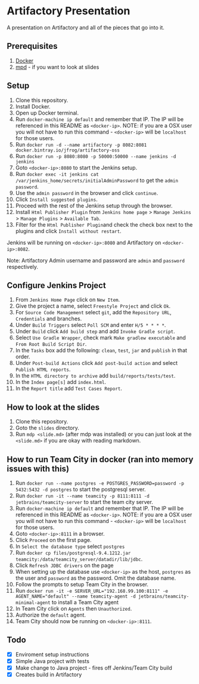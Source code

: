 # Artifactory Presentation
A presentation on Artifactory and all of the pieces that go into it.

## Prerequisites
1. [Docker](https://docs.docker.com/engine/installation)
2. [mpd](https://github.com/visit1985/mdp) - if you want to look at slides

## Setup
1. Clone this repository.
2. Install Docker.
3. Open up Docker terminal.
4. Run `docker-machine ip default` and remember that IP. The IP will be referenced in this README as `<docker-ip>`. NOTE: if you are a OSX user you will not have to run this command - `<docker-ip>` will be `localhost` for those users.
5. Run `docker run -d --name artifactory -p 8082:8081 docker.bintray.io/jfrog/artifactory-oss`
5. Run `docker run -p 8080:8080 -p 50000:50000 --name jenkins -d jenkins`
6. Goto `<docker-ip>:8080` to start the Jenkins setup.
7. Run `docker exec -it jenkins cat /var/jenkins_home/secrets/initialAdminPassword` to get the `admin password`.
8. Use the `admin password` in the browser and click `continue`.
9. Click `Install suggested plugins`.
10. Proceed with the rest of the Jenkins setup through the browser.
11. Install `Html Publisher Plugin` from `Jenkins home page` > `Manage Jenkins` > `Manage Plugins` > `Available Tab`.
12. Filter for the `Html Publisher Plugin`and check the check box next to the plugins and click `Install without restart`.

Jenkins will be running on `<docker-ip>:8080` and Artifactory on `<docker-ip>:8082`.

Note: Artifactory Admin username and password are `admin` and `password` respectively.

## Configure Jenkins Project
1. From `Jenkins Home Page` click on `New Item`.
2. Give the project a name, select `Freestyle Project` and click `Ok`.
3. For `Source Code Management` select `git`, add the `Repository URL`, `Credentials` and branches.
4. Under `Build Triggers` select `Poll SCM` and enter `H/5 * * * *`.
5. Under `Build` click `Add build step` and add `Invoke Gradle script`.
6. Select `Use Gradle Wrapper`, check mark `Make gradlew executable` and `From Root Build Script Dir`.
7. In the `Tasks` box add the following: `clean`, `test`, `jar` and `publish` in that order.
8. Under `Post-build Actions` click `Add post-build action` and select `Publish HTML reports`.
9. In the `HTML directory to archive` add `build/reports/tests/test`.
10. In the `Index page[s]` add `index.html`.
11. In the `Report title` add `Test Cases Report`.

## How to look at the slides
1. Clone this repository.
2. Goto the `slides` directory.
3. Run `mdp <slide.md>` (after mdp was installed) or you can just look at the `<slide.md>` if you are okay with reading markdown.

## How to run Team City in docker (ran into memory issues with this)
1. Run `docker run --name postgres -e POSTGRES_PASSWORD=password -p 5432:5432 -d postgres` to start the postgresql server.
2. Run `docker run -it --name teamcity -p 8111:8111 -d jetbrains/teamcity-server` to start the team city server.
3. Run `docker-machine ip default` and remember that IP. The IP will be referenced in this README as `<docker-ip>`. NOTE: if you are a OSX user you will not have to run this command - `<docker-ip>` will be `localhost` for those users.
4. Goto `<docker-ip>:8111` in a browser.
5. Click `Proceed` on the first page.
6. In `Select the database type` select `postgres`
7. Run `docker cp files/postgresql-9.4.1212.jar teamcity:/data/teamcity_server/datadir/lib/jdbc`.
8. Click `Refresh JDBC drivers` on the page
9. When setting up the database use `<docker-ip>` as the host, `postgres` as the user and `password` as the password. Omit the database name.
10. Follow the prompts to setup Team City in the browser.
11. Run `docker run -it -e SERVER_URL="192.168.99.100:8111" -e AGENT_NAME="default" --name teamcity-agent -d jetbrains/teamcity-minimal-agent` to install a Team City agent
12. In Team City click on `Agents` then `Unauthorized`.
13. Authorize the `default` agent.
14. Team City should now be running on `<docker-ip>:8111`.

## Todo
- [x] Enviroment setup instructions
- [x] Simple Java project with tests
- [x] Make change to Java project - fires off Jenkins/Team City build
- [x] Creates build in Artifactory
